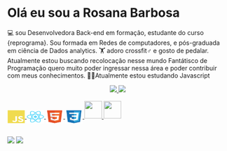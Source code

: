 # Olá eu sou a Rosana Barbosa
💻 sou Desenvolvedora Back-end em formação, estudante do curso {reprograma}. Sou formada em Redes de computadores,  e pós-graduada em ciência de Dados analytics. 
🏋️‍ adoro crossfit♂️ e  gosto de pedalar.
 Atualmente  estou buscando recolocação nesse mundo Fantátisco de Programação  quero muito poder ingressar nessa área e poder contribuir com meus conhecimentos.
👩‍💻Atualmente  estou estudando  Javascript 
<div align="center">
  <a href="https://https://github.com/Rosana30">
  <img height="180em" src="https://github-readme-stats.vercel.app/api?username=Rosana30&show_icons=false&theme=dark&include_all_commits=true&count_private=true"/>
  <img height="180em" src="https://github-readme-stats.vercel.app/api/top-langs/?username=Rosana30&layout=compact&langs_count=7&theme=dark"/>
</div>

<div style="display: inline_block"><br>
  <img align="center" alt="Rosana-Js" height="30" width="40" src="https://raw.githubusercontent.com/devicons/devicon/master/icons/javascript/javascript-plain.svg">
  
  <img align="center" alt="Rosana-React" height="30" width="40" src="https://raw.githubusercontent.com/devicons/devicon/master/icons/react/react-original.svg">
  <img align="center" alt="Rosana-HTML" height="30" width="40" src="https://raw.githubusercontent.com/devicons/devicon/master/icons/html5/html5-original.svg">
  <img align="center" alt="Rosana-CSS" height="30" width="40" src="https://raw.githubusercontent.com/devicons/devicon/master/icons/css3/css3-original.svg">
  <img src="https://cdn.jsdelivr.net/gh/devicons/devicon/icons/vscode/vscode-original.svg" width="40" height="40"/>
  <img src="https://cdn.jsdelivr.net/gh/devicons/devicon/icons/nodejs/nodejs-original.svg" width="40" height="40"/>
  
  ##
 <div>


 
  <a href = "mailto:rosanasouza2@hotmail.com"><img src="https://img.shields.io/badge/-Gmail-%23333?style=for-the-badge&logo=gmail&logoColor=white" target="_blank"></a>
  <a href="https://www.linkedin.com/in/rosana-barbosasouza/" target="_blank"><img src="https://img.shields.io/badge/-LinkedIn-%230077B5?style=for-the-    badge&logo=linkedin&logoColor=white" target="_blank"></a> 
  <a href="https://twitter.com/Rosanacarminha" >


